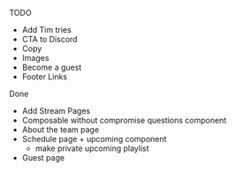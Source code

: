 TODO

- Add Tim tries
- CTA to Discord
- Copy
- Images
- Become a guest
- Footer Links

Done

- Add Stream Pages
- Composable without compromise questions component
- About the team page
- Schedule page + upcoming component
  - make private upcoming playlist
- Guest page

